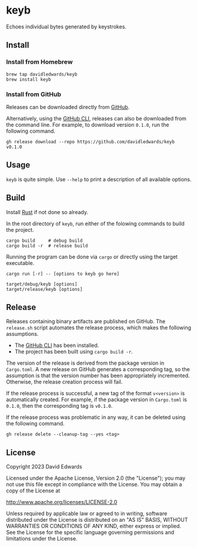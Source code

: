 # keyb

Echoes individual bytes generated by keystrokes.

## Install

### Install from Homebrew

```shell
brew tap davidledwards/keyb
brew install keyb
```

### Install from GitHub

Releases can be downloaded directly from [GitHub](https://github.com/davidledwards/keyb/releases).

Alternatively, using the [GitHub CLI](https://cli.github.com/), releases can also be downloaded from the command line. For example, to download version `0.1.0`, run the following command.

```shell
gh release download --repo https://github.com/davidledwards/keyb v0.1.0
```

## Usage

`keyb` is quite simple. Use `--help` to print a description of all available options.

## Build

Install [Rust](https://www.rust-lang.org/tools/install) if not done so already.

In the root directory of `keyb`, run either of the folowing commands to build the project.

```shell
cargo build     # debug build
cargo build -r  # release build
```

Running the program can be done via `cargo` or directly using the target executable.

```shell
cargo run [-r] -- [options to keyb go here]
```

```shell
target/debug/keyb [options]
target/release/keyb [options]
```

## Release

Releases containing binary artifacts are published on GitHub. The `release.sh` script automates the release process, which makes the following assumptions.

* The [GitHub CLI](https://cli.github.com/) has been installed.
* The project has been built using `cargo build -r`.

The version of the release is derived from the package version in `Cargo.toml`. A new release on GitHub generates a corresponding tag, so the assumption is that the version number has been appropriately incremented. Otherwise, the release creation process will fail.

If the release process is successful, a new tag of the format `v<version>` is automatically created. For example, if the package version in `Cargo.toml` is `0.1.0`, then the corresponding tag is `v0.1.0`.

If the release process was problematic in any way, it can be deleted using the following command.

```shell
gh release delete --cleanup-tag --yes <tag>
```

## License

Copyright 2023 David Edwards

Licensed under the Apache License, Version 2.0 (the "License"); you may not use this file except in compliance with the License. You may obtain a copy of the License at

<http://www.apache.org/licenses/LICENSE-2.0>

Unless required by applicable law or agreed to in writing, software distributed under the License is distributed on an "AS IS" BASIS, WITHOUT WARRANTIES OR CONDITIONS OF ANY KIND, either express or implied. See the License for the specific language governing permissions and limitations under the License.
